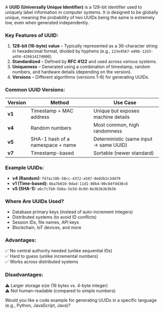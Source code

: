 A **UUID (Universally Unique Identifier)** is a 128-bit identifier used to uniquely label information in computer systems. It is designed to be globally unique, meaning the probability of two UUIDs being the same is extremely low, even when generated independently.

### **Key Features of UUID:**
1. **128-bit (16-byte) value** – Typically represented as a 36-character string in hexadecimal format, divided by hyphens (e.g., `123e4567-e89b-12d3-a456-426614174000`).
2. **Standardized** – Defined by **RFC 4122** and used across various systems.
3. **Uniqueness** – Generated using a combination of timestamp, random numbers, and hardware details (depending on the version).
4. **Versions** – Different algorithms (versions 1–8) for generating UUIDs.

### **Common UUID Versions:**
| Version | Method | Use Case |
|---------|--------|----------|
| **v1** | Timestamp + MAC address | Unique but exposes machine details |
| **v4** | Random numbers | Most common, high randomness |
| **v5** | SHA-1 hash of a namespace + name | Deterministic (same input → same UUID) |
| **v7** | Timestamp-based | Sortable (newer standard) |

### **Example UUIDs:**
- **v4 (Random):** `f47ac10b-58cc-4372-a567-0e02b2c3d479`  
- **v1 (Time-based):** `6ba7b810-9dad-11d1-80b4-00c04fd430c8`  
- **v5 (SHA-1):** `a6c7c7b0-5b8a-5e3d-8c0d-8e3b3b3b3b3b`  

### **Where Are UUIDs Used?**
- Database primary keys (instead of auto-increment integers)
- Distributed systems (to avoid ID conflicts)
- Session IDs, file names, API keys
- Blockchain, IoT devices, and more

### **Advantages:**
✅ No central authority needed (unlike sequential IDs)  
✅ Hard to guess (unlike incremental numbers)  
✅ Works across distributed systems  

### **Disadvantages:**
⚠ Larger storage size (16 bytes vs. 4-byte integer)  
⚠ Not human-readable (compared to simple numbers)  

Would you like a code example for generating UUIDs in a specific language (e.g., Python, JavaScript, Java)?